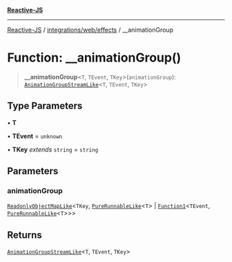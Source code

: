 [**Reactive-JS**](../../../../README.md)

***

[Reactive-JS](../../../../README.md) / [integrations/web/effects](../README.md) / \_\_animationGroup

# Function: \_\_animationGroup()

> **\_\_animationGroup**\<`T`, `TEvent`, `TKey`\>(`animationGroup`): [`AnimationGroupStreamLike`](../../../../concurrent/interfaces/AnimationGroupStreamLike.md)\<`T`, `TEvent`, `TKey`\>

## Type Parameters

• **T**

• **TEvent** = `unknown`

• **TKey** *extends* `string` = `string`

## Parameters

### animationGroup

[`ReadonlyObjectMapLike`](../../../../collections/type-aliases/ReadonlyObjectMapLike.md)\<`TKey`, [`PureRunnableLike`](../../../../concurrent/interfaces/PureRunnableLike.md)\<`T`\> \| [`Function1`](../../../../functions/type-aliases/Function1.md)\<`TEvent`, [`PureRunnableLike`](../../../../concurrent/interfaces/PureRunnableLike.md)\<`T`\>\>\>

## Returns

[`AnimationGroupStreamLike`](../../../../concurrent/interfaces/AnimationGroupStreamLike.md)\<`T`, `TEvent`, `TKey`\>
